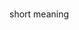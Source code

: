 # 




























short meaning

























































































































